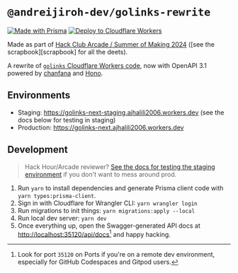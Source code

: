 # `@andreijiroh-dev/golinks-rewrite`

[![Made with Prisma](http://made-with.prisma.io/dark.svg)](https://prisma.io)
[![Deploy to Cloudflare Workers](https://deploy.workers.cloudflare.com/button)](https://deploy.workers.cloudflare.com/?url=https://github.com/andreijiroh-dev/api-servers/tree/main/apps/golinks-v2)

Made as part of [Hack Club Arcade / Summer of Making 2024](https://hackclub.com/arcade) ([see the scrapbook][scrapbook] for all the deets).

A rewrite of [`golinks` Cloudflare Workers code](../golinks/), now with OpenAPI 3.1
powered by [chanfana](https://github.com/cloudflare/chanfana) and
[Hono](https://github.com/honojs/hono).

## Environments

- Staging: https://golinks-next-staging.ajhalili2006.workers.dev (see the docs below for testing in staging)
- Production: https://golinks-next.ajhalili2006.workers.dev

## Development

> Hack Hour/Arcade reviewer? [See the docs for testing the staging environment](./docs/hackclub-arcade.md) if you don't want to mess around prod.

1. Run `yarn` to install dependencies and generate Prisma client code with `yarn types:prisma-client`.
2. Sign in with Cloudflare for Wrangler CLI: `yarn wrangler login`
3. Run migrations to init things: `yarn migrations:apply --local`
4. Run local dev server: `yarn dev`
5. Once everything up, open the Swagger-generated API docs at <http://localhost:35120/api/docs>[^1] and happy hacking.

[^1]: Look for port `35120` on Ports if you're on a remote dev environment, especially for GitHub Codespaces and Gitpod users.
